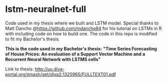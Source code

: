# lstm-neuralnet-full
Code used in my thesis where we built and LSTM model.
Special thanks to Matt Dancho @<link>https://github.com/mdancho84</link> for his tutorial on LSTMs in R with including code on how to build one.
The code in this repo is modified to fit my Bachelor's thesis.

<b>This is the code used in my Bachelor's thesis: "Time Series Forecasting of House Prices: An evaluation of a Support Vector Machine and a Recurrent Neural Network
with LSTMS cells"</b>

Link to thesis: <link>http://uu.diva-portal.org/smash/get/diva2:1325965/FULLTEXT01.pdf</link>
